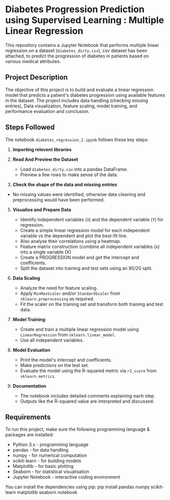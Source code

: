 # Diabetes Progression Prediction using Supervised Learning : Multiple Linear Regression

This repository contains a Jupyter Notebook that performs multiple linear regression on a dataset
(`diabetes_dirty.csv`), csv dataset has been attached, to predict the progression of diabetes in patients
based on various medical attributes.

## Project Description

The objective of this project is to build and evaluate a linear regression model that predicts a patient's 
diabetes progression using available features in the dataset. The project includes data handling (checking
missing entries), Data visualization, feature scaling, model training, and performance evaluation and
conclusion. 

## Steps Followed

The notebook `diabetes_regression_2.ipynb` follows these key steps:

1. **Importing relevent libraries**
 
3. **Read And Preview the Dataset**
   - Load `diabetes_dirty.csv` into a pandas DataFrame.
   - Preview a few rows to make sense of the data.
  
4. **Check the shape of the data and missing entries** 
  - No missing values were identified, otherwise data cleaning and preprocessing would have been performed.

5. **Visualise and Prepare Data** 
   - Identify independent variables (`X`) and the dependent variable (`Y`) for regression.
   - Create a simple linear regression model for each independent variable vs the dependent and plot the best-fit line.
   - Also analyse their correlations using a heatmap.
   - Feature matrix construction (combine all independent variables (x) into a single variable (X)
   - Create a PROGRESSION model and get the intercept and coefficients. 
   - Split the dataset into training and test sets using an 80/20 split.

7. **Data Scaling**
   - Analyze the need for feature scaling.
   - Apply `MinMaxScaler` and/or `StandardScaler` from `sklearn.preprocessing` as required.
   - Fit the scaler on the training set and transform both training and test data.

8. **Model Training**
   - Create and train a multiple linear regression model using `LinearRegression` from `sklearn.linear_model`.
   - Use all independent variables.

9. **Model Evaluation**
   - Print the model's intercept and coefficients.
   - Make predictions on the test set.
   - Evaluate the model using the R-squared metric via `r2_score` from `sklearn.metrics`.

8. **Documentation**
   - The notebook includes detailed comments explaining each step.
   - Outputs like the R-squared value are interpreted and discussed.

## Requirements

To run this project, make sure the following programming language & packages are installed:

- Python 3.x          - programming language
- pandas              - for data handling
- numpy               - for numerical computation
- scikit-learn        - for building models
- Matplotlib          - for basic plotting
- Seaborn             - for statistical visualisation
- Jupyter Notebook    - interactive coding environment

You can install the dependencies using pip:
pip install pandas numpy scikit-learn matplotlib seaborn notebook
